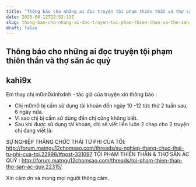 ```yaml
---
title: "Thông báo cho những ai đọc truyện tội phạm thiên thần và thợ săn ác quỷ"
date: 2025-06-12T22:52:13Z
slug: thong-bao-cho-nhung-ai-doc-truyen-toi-pham-thien-than-va-tho-san-ac-quy
draft: false
---
```


## Thông báo cho những ai đọc truyện tội phạm thiên thần và thợ săn ác quỷ

## kahi9x

Em thay chị m0m0xInhxInh - tác giả của truyện xin thông báo :
- Chị m0m0 bị cấm sử dụng tài khoản đến ngày 10 -12 tức thứ 2 tuần sau, 6 ngày nữa.
- Vì sao chị bị cấm sử dùng đến chị cũng không biết.
- Sau khi được sử dụng tài khoản, chị sẽ viết liền luôn 2 chap cho 2 truyện chị đang viết là:
 
SỰ NGHIỆP THĂNG CHỨC THÁI TỬ PHI CỦA TÔI:
http://forum.matngu12chomsao.com/threads/su-nghiep-thang-chuc-thai-tu-phi-cua-toi.22998/#post-331097
TỘI PHẠM THIÊN THẦN & THỢ SĂN ÁC QUỶ :
http://forum.matngu12chomsao.com/threads/toi-pham-thien-than-tho-san-ac-quy.22315/
 
Xin cảm ơn và mong mọi người thông cảm.